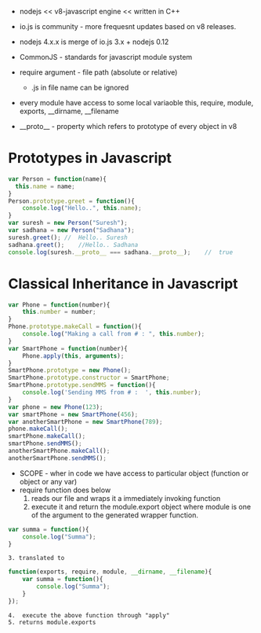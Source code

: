 * nodejs << v8-javascript engine << written in C++
* io.js is community  - more frequesnt updates based on v8 releases.
* nodejs 4.x.x is merge of io.js 3.x + nodejs 0.12

* CommonJS  - standards for javascript module system
* require argument - file path (absolute or relative)
	* .js in file name can be ignored

* every module have access to some local variaoble this, require, module, exports, \_\_dirname, \_\_filename

* \_\_proto\_\_  -  property which refers to prototype of every object in v8

# Prototypes in Javascript
```javascript
var Person = function(name){
  this.name = name;
}
Person.prototype.greet = function(){
	console.log("Hello..", this.name);
}
var suresh = new Person("Suresh");
var sadhana = new Person("Sadhana");
suresh.greet();	//	Hello.. Suresh
sadhana.greet();	//Hello.. Sadhana
console.log(suresh.__proto__ === sadhana.__proto__);	//	true
```

# Classical Inheritance in Javascript
```javascript
var Phone = function(number){
	this.number = number;
}
Phone.prototype.makeCall = function(){
	console.log("Making a call from # : ", this.number);
}
var SmartPhone = function(number){
	Phone.apply(this, arguments);
}
SmartPhone.prototype = new Phone();
SmartPhone.prototype.constructor = SmartPhone;
SmartPhone.prototype.sendMMS = function(){
	console.log('Sending MMS from # :  ', this.number);
}
var phone = new Phone(123);
var smartPhone = new SmartPhone(456);
var anotherSmartPhone = new SmartPhone(789);
phone.makeCall();
smartPhone.makeCall();
smartPhone.sendMMS();
anotherSmartPhone.makeCall();
anotherSmartPhone.sendMMS();
```

* SCOPE - wher in code we have access to particular object (function or object or any var)
* require function does below
	1. reads our file and wraps it a immediately invoking function
	2. execute it and return the module.export object where module is one of the argument to the generated wrapper function.
```javascript
var summa = function(){
	console.log("Summa");
}
```
	3. translated to 
```javascript
function(exports, require, module, __dirname, __filename){
	var summa = function(){
		console.log("Summa");
	}
});
```
	4.	execute the above function through "apply"
	5. returns module.exports
	
	